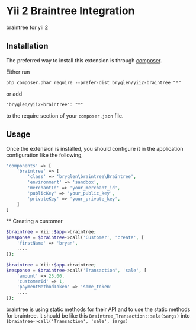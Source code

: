 Yii 2 Braintree Integration
===========================
braintree for yii 2

Installation
------------

The preferred way to install this extension is through [composer](http://getcomposer.org/download/).

Either run

```
php composer.phar require --prefer-dist bryglen/yii2-braintree "*"
```

or add

```
"bryglen/yii2-braintree": "*"
```

to the require section of your `composer.json` file.


Usage
-----

Once the extension is installed, you should configure it in the application configuration like the following,

```php
'components' => [
    'braintree' => [
        'class' => 'bryglen\braintree\Braintree',
        'environment' => 'sandbox',
        'merchantId' => 'your_merchant_id',
        'publicKey' => 'your_public_key',
        'privateKey' => 'your_private_key',
    ]
]
```

** Creating a customer

```php
$braintree = Yii::$app->braintree;
$response = $braintree->call('Customer', 'create', [
    'firstName' => 'bryan',
    ....
]);

$braintree = Yii::$app->braintree;
$response = $braintree->call('Transaction', 'sale', [
    'amount' => 25.00,
    'customerId' => 1,
    'paymentMethodToken' => 'some_token'
    ....
]);
```

braintree is using static methods for their API and to use the static methods for braintree.
it should be like this `Braintree_Transaction::sale($args)` into `$braintree->call('Transaction', 'sale', $args)`

